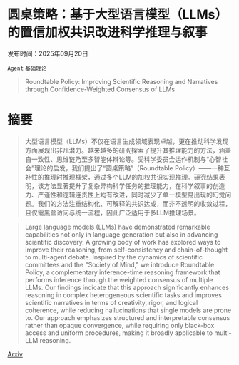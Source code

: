 # 圆桌策略：基于大型语言模型（LLMs）的置信加权共识改进科学推理与叙事

发布时间：2025年09月20日

`Agent` `基础理论`

> Roundtable Policy: Improving Scientific Reasoning and Narratives through Confidence-Weighted Consensus of LLMs

# 摘要

> 大型语言模型（LLMs）不仅在语言生成领域表现卓越，更在推动科学发现方面展现出非凡潜力。越来越多的研究探索了提升其推理能力的方法，涵盖自一致性、思维链乃至多智能体辩论等。受科学委员会运作机制与“心智社会”理论的启发，我们提出了“圆桌策略”（Roundtable Policy）——一种互补性的推理时推理框架，通过多个LLM的加权共识实现推理。研究结果表明，该方法显著提升了复杂异构科学任务的推理能力，在科学叙事的创造力、严谨性和逻辑连贯性上均有改进，同时减少了单一模型易出现的幻觉问题。我们的方法注重结构化、可解释的共识达成，而非不透明的收敛过程，且仅需黑盒访问与统一流程，因此广泛适用于多LLM推理场景。

> Large language models (LLMs) have demonstrated remarkable capabilities not only in language generation but also in advancing scientific discovery. A growing body of work has explored ways to improve their reasoning, from self-consistency and chain-of-thought to multi-agent debate. Inspired by the dynamics of scientific committees and the "Society of Mind," we introduce Roundtable Policy, a complementary inference-time reasoning framework that performs inference through the weighted consensus of multiple LLMs. Our findings indicate that this approach significantly enhances reasoning in complex heterogeneous scientific tasks and improves scientific narratives in terms of creativity, rigor, and logical coherence, while reducing hallucinations that single models are prone to. Our approach emphasizes structured and interpretable consensus rather than opaque convergence, while requiring only black-box access and uniform procedures, making it broadly applicable to multi-LLM reasoning.

[Arxiv](https://arxiv.org/abs/2509.16839)